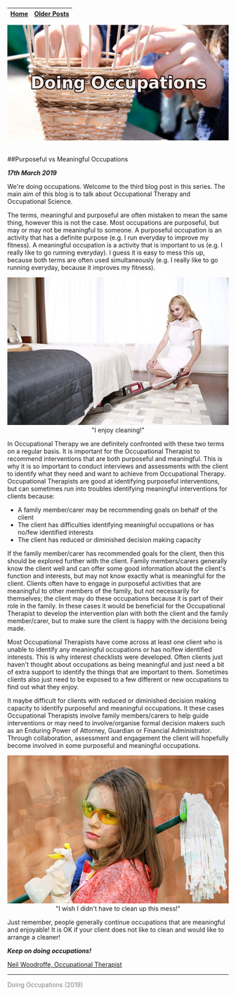 
| [Home](../index.html) | [Older Posts](../archive.html) |
| --------|--------|

<p align="center"><img src="img/basket_title.jpg"></p>
<br>
##Purposeful vs Meaningful Occupations

***17th March 2019***

We're doing occupations. Welcome to the third blog post in this series. The main aim of this blog is to talk about Occupational Therapy and Occupational Science. 

The terms, meaningful and purposeful are often mistaken to mean the same thing, however this is not the case. Most occupations are purposeful, but may or may not be meaningful to someone. A purposeful occupation is an activity that has a definite purpose (e.g. I run everyday to improve my fitness). A meaningful occupation is a activity that is important to us (e.g. I really like to go running everyday). I guess it is easy to mess this up, because both terms are often used simultaneously (e.g. I really like to go running everyday, because it improves my fitness).

<p align="center"><img src="img/happy-cleaner.jpg">"I enjoy cleaning!"</p>

In Occupational Therapy we are definitely confronted with these two terms on a regular basis. It is important for the Occupational Therapist to recommend interventions that are both purposeful and meaningful. This is why it is so important to conduct interviews and assessments with the client to identify what they need and want to achieve from Occupational Therapy. Occupational Therapists are good at identifying purposeful interventions, but can sometimes run into troubles identifying meaningful interventions for clients because:

-  A family member/carer may be recommending goals on behalf of the client
- The client has difficulties identifying meaningful occupations or has no/few identified interests
- The client has reduced or diminished decision making capacity

If the family member/carer has recommended goals for the client, then this should be explored further with the client. Family members/carers generally know the client well and can offer some good information about the client's function and interests, but may not know exactly what is meaningful for the client. Clients often have to engage in purposeful activities that are meaningful to other members of the family, but not necessarily for themselves; the client may do these occupations because it is part of their role in the family. In these cases it would be beneficial for the Occupational Therapist to develop the intervention plan with both the client and the family member/carer, but to make sure the client is happy with the decisions being made.

Most Occupational Therapists have come across at least one client who is unable to identify any meaningful occupations or has no/few identified interests. This is why interest checklists were developed. Often clients just haven't thought about occupations as being meaningful and just need a bit of extra support to identify the things that are important to them. Sometimes clients also just need to be exposed to a few different or new occupations to find out what they enjoy.

It maybe difficult for clients with reduced or diminished decision making capacity to identify purposeful and meaningful occupations. It these cases Occupational Therapists involve family members/carers to help guide interventions or may need to involve/organise formal decision makers such as an Enduring Power of Attorney, Guardian or Financial Administrator. Through collaboration, assessment and engagement the client will hopefully become involved in some purposeful and meaningful occupations. 

<p align="center"><img src="img/unhappy-cleaner.jpg">"I wish I didn't have to clean up this mess!"</p>

Just remember, people generally continue occupations that are meaningful and enjoyable! It is OK if your client does not like to clean and would like to arrange a cleaner!

***Keep on doing occupations!***

[Neil Woodroffe, Occupational Therapist](meet_neil.html)

***
<p style="color: grey;"> Doing Occupations (2019) </p>